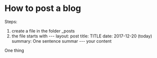 # How to post a blog

Steps:
1. create a file in the folder _posts
2. the file starts with
\---
layout:     post
title:      TITLE
date:       2017-12-20 (today)
summary:    One sentence summar
\---
your content


One thing 

